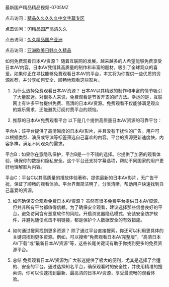 
最新国产精品精品视频-0705MZ

点击访问：<a href="https://heiliaowzu4ur.pages.dev">精品久久久久久中文字幕专区</a>

点击访问：<a href="https://heiliaozj3tjd.pages.dev">91精品国产高清久久</a>

点击访问：<a href="https://heiliaoe8ajia.pages.dev">久久精品国产亚洲</a>

点击访问：<a href="https://heiliaoxqkkct.pages.dev">亚洲欧美日韩久久精品</a>






如何免费观看日本AV资源？
随着互联网的发展，越来越多的人希望能够免费享受日本AV内容。日本AV凭借其高质量的制作和丰富的题材，吸引了全球观众的喜爱。如果你正在寻找能够免费观看日本AV的平台，本文将为你提供一些优质的资源推荐，并分享如何安全、顺畅地观看这些影片。

1. 为什么选择免费观看日本AV资源？
日本AV以其精致的制作和丰富的情节吸引了大量影迷。对很多人来说，免费观看是节省开支的好方法。幸运的是，互联网上有许多平台提供免费、高清的日本AV资源。免费观看不仅能够满足观众的娱乐需求，还能避免订阅付费平台的烦恼。

2. 推荐的日本AV免费观看平台
以下是几个提供高质量日本AV资源的可靠平台：

平台A：该平台提供了高清晰度的日本AV影片，并且没有干扰性的广告。用户可以根据类型、演员或导演等标签筛选自己喜欢的内容。平台的资源更新速度快，内容多样，满足不同观众的需求。

平台B：如果你在意隐私保护，平台B是一个不错的选择。它提供了加密的观看体验，确保你的数据和隐私安全。这个平台还支持字幕选项，帮助不同国家的用户更好地理解影片内容。

平台C：平台C以其高质量的播放体验著称，提供最新的日本AV影片，无广告干扰，保证了顺畅的观看体验。平台界面简洁明了，分类清晰，帮助用户快速找到自己喜爱的资源。

3. 如何确保安全观看免费日本AV资源？
虽然有很多免费平台提供日本AV资源，但并非所有平台都值得信赖。为了确保安全观看，建议选择那些信誉良好的平台，避免访问含有恶意软件的风险。开启浏览器隐私模式，安装安全防护软件，并避免随便点击不明链接，都是保护个人数据安全的有效措施。

4. 如何通过搜索找到更多资源？
除了通过平台直接搜索，你还可以利用更具体的关键词找到更多资源。例如，可以搜索“免费观看日本AV完整版”，“高清日本AV下载”或“最新日本AV资源”等，这些长尾关键词有助于你找到更多的免费资源平台。

5. 总结
免费观看日本AV资源为广大影迷提供了极大的便利，尤其是选择了合适的、安全的平台。通过选择知名平台，确保观看时的安全性，并使用精准的搜索词，你可以快速找到最新、最高清的日本AV资源，享受最流畅的观看体验。







<span style="display:none;">[Canonical link]( https://github.com/nah20250709/534406 ）</span>
